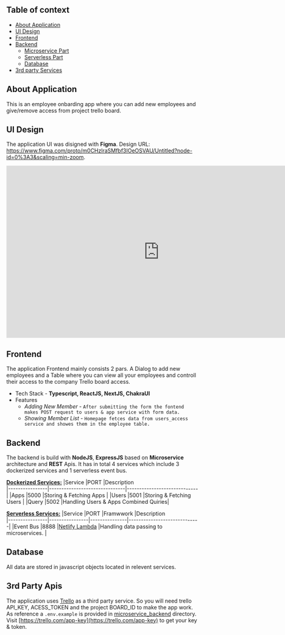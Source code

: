 ## Table of context

- [About Application](#application)
- [UI Design](#ui_design)
- [Frontend](#frontend)
- [Backend](#backend)
    - [Microservice Part](#microservice)
    - [Serverless Part](#serverless)
    - [Database](#database)
- [3rd party Services](#third_party)

## About Application <a name="application"></a>
This is an employee onbarding app where you can add new employees and give/remove access from project trello board.


## UI Design <a name="ui_design"></a>

The application UI was disigned with **Figma**.
Design URL: https://www.figma.com/proto/m0CHzlraSMfbf3IOeOSVAU/Untitled?node-id=0%3A3&scaling=min-zoom.
<iframe style="border: 1px solid rgba(0, 0, 0, 0.1);" width="800" height="450" src="https://www.figma.com/embed?embed_host=share&url=https%3A%2F%2Fwww.figma.com%2Fproto%2Fm0CHzlraSMfbf3IOeOSVAU%2FUntitled%3Fnode-id%3D0%253A3%26scaling%3Dmin-zoom" allowfullscreen></iframe>

## Frontend <a name="frontend"></a>
The application Frontend mainly consists 2 pars. A Dialog to add new employees and a Table where you can view all your employees and controll their access to the company Trello board access.
- Tech Stack - **Typescript, ReactJS, NextJS, ChakraUI**
- Features
	- *Adding New Member* -  `After submitting the form the fontend makes POST request to users & app service with form data.`
	- *Showing Member List* - `Homepage fetces data from users_access service and showes them in the employee table.`

## Backend <a name="backend"></a>
The backend is build with **NodeJS**, **ExpressJS** based on **Microservice** architecture and **REST** Apis. It has in total 4 services which include 3 dockerized services and 1 serverless event bus.

<ins>**Dockerized Services:**</ins>
|Service         |PORT                    |Description                       
|----------------|-------------------------------|-----------------------------|
|Apps 			 |5000            |Storing & Fetching Apps            |
|Users           |5001            |Storing & Fetching Users            |
|Query           |5002			  |Handling Users & Apps Combined Quiries|

<ins>**Serverless Services:**</ins>
|Service         |PORT            |Framwwork        |Description                       
|----------------|----------------|---------------|-----------------------------|
|Event Bus 			|8888         |[Netlify Lambda](https://github.com/netlify/netlify-lambda)          |Handling data passing to microservices.            |

## Database <a name="database"></a>
All data are stored in javascript objects located in relevent services. 

## 3rd Party Apis <a name="third_party"></a>
The application uses [Trello](https://trello.com/) as a third party service. So you will need trello API_KEY, ACESS_TOKEN and the project BOARD_ID to make the app work. 
As reference a `.env.example` is provided in [microservice_backend](https://github.com/DevArifHossain/employee-orbarding-app/tree/develop/microservice-backend/apps) directory.
Visit [https://trello.com/app-key](https://trello.com/app-key) to get your key & token.
